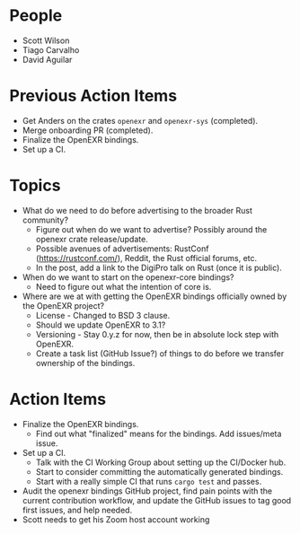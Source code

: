 People
======

- Scott Wilson
- Tiago Carvalho
- David Aguilar

Previous Action Items
=====================

- Get Anders on the crates `openexr` and `openexr-sys` (completed).
- Merge onboarding PR (completed).
- Finalize the OpenEXR bindings.
- Set up a CI.

Topics
======

- What do we need to do before advertising to the broader Rust community?
  - Figure out when do we want to advertise? Possibly around the openexr crate release/update.
  - Possible avenues of advertisements: RustConf (https://rustconf.com/), Reddit, the Rust official forums, etc.
  - In the post, add a link to the DigiPro talk on Rust (once it is public).
- When do we want to start on the openexr-core bindings?
  - Need to figure out what the intention of core is.
- Where are we at with getting the OpenEXR bindings officially owned by the OpenEXR project?
  - License - Changed to BSD 3 clause.
  - Should we update OpenEXR to 3.1?
  - Versioning - Stay 0.y.z for now, then be in absolute lock step with OpenEXR.
  - Create a task list (GitHub Issue?) of things to do before we transfer ownership of the bindings.

Action Items
============

- Finalize the OpenEXR bindings.
  - Find out what "finalized" means for the bindings. Add issues/meta issue.
- Set up a CI.
  - Talk with the CI Working Group about setting up the CI/Docker hub.
  - Start to consider committing the automatically generated bindings.
  - Start with a really simple CI that runs `cargo test` and passes.
- Audit the openexr bindings GitHub project, find pain points with the current contribution workflow, and update the GitHub issues to tag good first issues, and help needed.
- Scott needs to get his Zoom host account working
